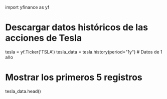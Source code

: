 import yfinance as yf

# Descargar datos históricos de las acciones de Tesla
tesla = yf.Ticker('TSLA')
tesla_data = tesla.history(period="1y")  # Datos de 1 año

# Mostrar los primeros 5 registros
tesla_data.head()
